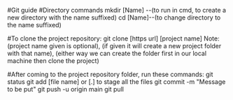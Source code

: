 #Git guide
#Directory commands
mkdir [Name] --(to run in cmd, to create a new directory with the name suffixed)
cd [Name]--(to change directory to the name suffixed)

#To clone the project repository:
git clone [https url] [project name] Note:(project name given is optional), (if given it will create a new project folder with that name), (either way we can create the folder first in our local machine then clone the project)

#After coming to the project repository folder, run these commands:
git status
git add [file name] or [.] to stage all the files
git commit -m "Message to be put"
git push -u origin main
git pull
